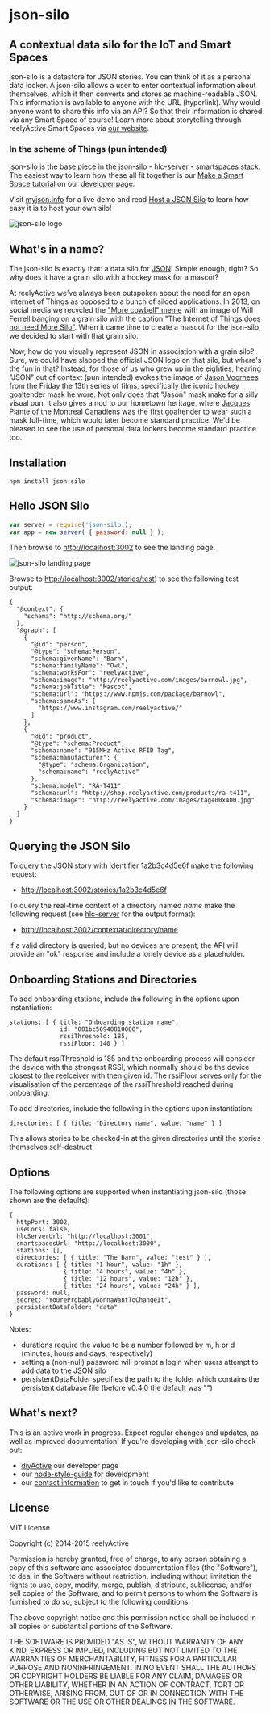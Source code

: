 json-silo
=========


A contextual data silo for the IoT and Smart Spaces
---------------------------------------------------

json-silo is a datastore for JSON stories.  You can think of it as a personal data locker.  A json-silo allows a user to enter contextual information about themselves, which it then converts and stores as machine-readable JSON.  This information is available to anyone with the URL (hyperlink).  Why would anyone want to share this info via an API?  So that their information is shared via any Smart Space of course!  Learn more about storytelling through reelyActive Smart Spaces via [our website](http://context.reelyactive.com/start.html).

### In the scheme of Things (pun intended)

json-silo is the base piece in the json-silo - [hlc-server](https://www.npmjs.org/package/hlc-server) - [smartspaces](https://www.npmjs.org/package/smartspaces) stack.  The easiest way to learn how these all fit together is our [Make a Smart Space tutorial](http://reelyactive.github.io/make-a-smartspace.html) on our [developer page](http://reelyactive.github.io).

Visit [myjson.info](http://myjson.info) for a live demo and read [Host a JSON Silo](http://reelyactive.github.io/host-a-json-silo.html) to learn how easy it is to host your own silo!


![json-silo logo](http://reelyactive.com/images/json-silo.jpg)


What's in a name?
-----------------

The json-silo is exactly that: a data silo for [JSON](http://en.wikipedia.org/wiki/JSON)!  Simple enough, right?  So why does it have a grain silo with a hockey mask for a mascot?

At reelyActive we've always been outspoken about the need for an open Internet of Things as opposed to a bunch of siloed applications.  In 2013, on social media we recycled the ["More cowbell" meme](http://en.wikipedia.org/wiki/More_cowbell) with an image of Will Ferrell banging on a grain silo with the caption ["The Internet of Things does not need More Silo"](http://reelyactive.github.io/images/moreSilo.jpg).  When it came time to create a mascot for the json-silo, we decided to start with that grain silo.

Now, how do you visually represent JSON in association with a grain silo?  Sure, we could have slapped the official JSON logo on that silo, but where's the fun in that?  Instead, for those of us who grew up in the eighties, hearing "JSON" out of context (pun intended) evokes the image of [Jason Voorhees](http://en.wikipedia.org/wiki/Jason_Voorhees) from the Friday the 13th series of films, specifically the iconic hockey goaltender mask he wore.  Not only does that "Jason" mask make for a silly visual pun, it also gives a nod to our hometown heritage, where [Jacques Plante](http://en.wikipedia.org/wiki/Jacques_Plante) of the Montreal Canadiens was the first goaltender to wear such a mask full-time, which would later become standard practice.  We'd be pleased to see the use of personal data lockers become standard practice too.


Installation
------------

    npm install json-silo


Hello JSON Silo
---------------

```javascript
var server = require('json-silo');
var app = new server( { password: null } );
```

Then browse to [http://localhost:3002](http://localhost:3002) to see the landing page.

![json-silo landing page](http://reelyactive.com/images/json-silo-flow.gif)


Browse to [http://localhost:3002/stories/test](http://localhost:3002/stories/test)) to see the following test output:

    {
      "@context": {
        "schema": "http://schema.org/"
      },
      "@graph": [
        {
          "@id": "person",
          "@type": "schema:Person",
          "schema:givenName": "Barn",
          "schema:familyName": "Owl",
          "schema:worksFor": "reelyActive",
          "schema:image": "http://reelyactive.com/images/barnowl.jpg",
          "schema:jobTitle": "Mascot",
          "schema:url": "https://www.npmjs.com/package/barnowl",
          "schema:sameAs": [
            "https://www.instagram.com/reelyactive/"
          ]
        },
        {
          "@id": "product",
          "@type": "schema:Product",
          "schema:name": "915MHz Active RFID Tag",
          "schema:manufacturer": {
            "@type": "schema:Organization",
            "schema:name": "reelyActive"
          },
          "schema:model": "RA-T411",
          "schema:url": "http://shop.reelyactive.com/products/ra-t411",
          "schema:image": "http://reelyactive.com/images/tag400x400.jpg"
        }
      ]
    }


Querying the JSON Silo
----------------------

To query the JSON story with identifier 1a2b3c4d5e6f make the following request:

- [http://localhost:3002/stories/1a2b3c4d5e6f](http://localhost:3002/stories/1a2b3c4d5e6f)

To query the real-time context of a directory named _name_ make the following request (see [hlc-server](https://www.npmjs.org/package/hlc-server) for the output format):

- [http://localhost:3002/contextat/directory/name](http://localhost:3002/contextat/directory/name)

If a valid directory is queried, but no devices are present, the API will provide an "ok" response and include a lonely device as a placeholder.


Onboarding Stations and Directories
-----------------------------------

To add onboarding stations, include the following in the options upon instantiation:

    stations: [ { title: "Onboarding station name",
                  id: "001bc50940810000",
                  rssiThreshold: 185,
                  rssiFloor: 140 } ]

The default rssiThreshold is 185 and the onboarding process will consider the device with the strongest RSSI, which normally should be the device closest to the reelceiver with then given id.  The rssiFloor serves only for the visualisation of the percentage of the rssiThreshold reached during onboarding.

To add directories, include the following in the options upon instantiation:

    directories: [ { title: "Directory name", value: "name" } ]

This allows stories to be checked-in at the given directories until the stories themselves self-destruct.


Options
-------

The following options are supported when instantiating json-silo (those shown are the defaults):

    {
      httpPort: 3002,
      useCors: false,
      hlcServerUrl: "http://localhost:3001",
      smartspacesUrl: "http://localhost:3000",
      stations: [],
      directories: [ { title: "The Barn", value: "test" } ],
      durations: [ { title: "1 hour", value: "1h" },
                   { title: "4 hours", value: "4h" },
                   { title: "12 hours", value: "12h" },
                   { title: "24 hours", value: "24h" } ],
      password: null,
      secret: "YoureProbablyGonnaWantToChangeIt",
      persistentDataFolder: "data"
    }

Notes:
- durations require the value to be a number followed by m, h or d (minutes, hours and days, respectively)
- setting a (non-null) password will prompt a login when users attempt to add data to the JSON silo
- persistentDataFolder specifies the path to the folder which contains the persistent database file (before v0.4.0 the default was "")


What's next?
------------

This is an active work in progress.  Expect regular changes and updates, as well as improved documentation!  If you're developing with json-silo check out:
* [diyActive](http://reelyactive.github.io/) our developer page
* our [node-style-guide](https://github.com/reelyactive/node-style-guide) for development
* our [contact information](http://context.reelyactive.com/contact.html) to get in touch if you'd like to contribute


License
-------

MIT License

Copyright (c) 2014-2015 reelyActive

Permission is hereby granted, free of charge, to any person obtaining a copy of this software and associated documentation files (the "Software"), to deal in the Software without restriction, including without limitation the rights to use, copy, modify, merge, publish, distribute, sublicense, and/or sell copies of the Software, and to permit persons to whom the Software is furnished to do so, subject to the following conditions:

The above copyright notice and this permission notice shall be included in all copies or substantial portions of the Software.

THE SOFTWARE IS PROVIDED "AS IS", WITHOUT WARRANTY OF ANY KIND, EXPRESS OR 
IMPLIED, INCLUDING BUT NOT LIMITED TO THE WARRANTIES OF MERCHANTABILITY, 
FITNESS FOR A PARTICULAR PURPOSE AND NONINFRINGEMENT. IN NO EVENT SHALL THE 
AUTHORS OR COPYRIGHT HOLDERS BE LIABLE FOR ANY CLAIM, DAMAGES OR OTHER 
LIABILITY, WHETHER IN AN ACTION OF CONTRACT, TORT OR OTHERWISE, ARISING FROM, 
OUT OF OR IN CONNECTION WITH THE SOFTWARE OR THE USE OR OTHER DEALINGS IN 
THE SOFTWARE.

